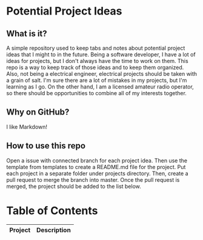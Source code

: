 # Potential Project Ideas
## What is it?
A simple repository used to keep tabs and notes about potential project ideas that I might to in the future. Being a software developer, I have a lot of ideas for projects, but I don't always have the time to work on them. This repo is a way to keep track of those ideas and to keep them organized. Also, not being a electrical engineer, electrical projects should be taken with a grain of salt. I'm sure there are a lot of mistakes in my projects, but I'm learning as I go. On the other hand, I am a licensed amateur radio operator, so there should be opportunities to combine all of my interests together.
## Why on GitHub?
I like Markdown!

## How to use this repo
Open a issue with connected branch for each project idea. Then use the template from templates to create a README.md file for the project. Put each project in a separate folder under projects directory. Then, create a pull request to merge the branch into master. Once the pull request is merged, the project should be added to the list below.

# Table of Contents
| Project | Description |
| --- | --- |
<!--Table of contents end, do not remove this comment -->
    